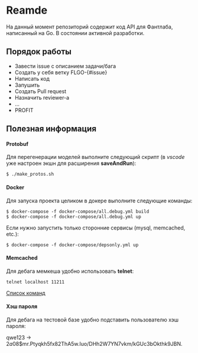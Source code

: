 # Reamde

На данный момент репозиторий содержит код API для Фантлаба, написанный на Go. В состоянии активной разработки.

## Порядок работы

- Завести issue с описанием задачи/бага
- Создать у себя ветку FLGO-{#issue}
- Написать код
- Запушить
- Создать Pull request
- Назначить reviewer-а
- ...
- PROFIT

## Полезная информация

#### Protobuf

Для перегенерации моделей выполните следующий скрипт (в *vscode* уже настроен экшн для расширения **saveAndRun**):

```console
$ ./make_protos.sh
```

#### Docker

Для запуска проекта целиком в докере выполните следующие команды:

```console
$ docker-compose -f docker-compose/all.debug.yml build
$ docker-compose -f docker-compose/all.debug.yml up
```

Если нужно запустить только сторонние сервисы (mysql, memcached, etc.):

```console
$ docker-compose -f docker-compose/depsonly.yml up
```

#### Memcached

Для дебага мемкеша удобно использовать **telnet**:

```console
telnet localhost 11211
```

[Список команд](https://github.com/memcached/memcached/wiki/Commands)

#### Хэш пароля

Для дебага на тестовой базе удобно подставить пользователю хэш пароля:

qwe123 -> $2a$08$mr.Ptyqkh5fx82ThA5w.Iuo/DHh2W7YN7vkm/kGUc3bOkthk9JBN.
